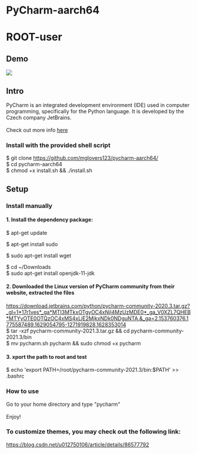 # PyCharm-aarch64
# ROOT-user
## Demo

![](demo.png)

## Intro

PyCharm is an integrated development environment (IDE) used in computer programming, specifically for the Python language. It is developed by the Czech company JetBrains. \
 \
 Check out more info [here](https://www.jetbrains.com/pycharm/)

### Install with the provided shell script
$ git clone https://github.com/mglovers123/pycharm-aarch64/ \
$ cd pycharm-aarch64 \
$ chmod +x install.sh && ./install.sh

## Setup 

### Install manually

#### 1. Install the dependency package:
$ apt-get update

$ apt-get install sudo

$ sudo apt-get install wget

$ cd ~/Downloads \
$ sudo apt-get install openjdk-11-jdk

#### 2. Downloaded the Linux version of PyCharm community from their website, extracted the files

https://download.jetbrains.com/python/pycharm-community-2020.3.tar.gz?_gl=1*17r1ves*_ga*MTI3MTkxOTgyOC4xNjI4MzUzMDE0*_ga_V0XZL7QHEB*MTYyOTE0OTQzOC4xMS4xLjE2MjkxNDk0NDguNTA.&_ga=2.153760376.1775587489.1629054795-1271919828.1628353014
 \
$ tar -xzf pycharm-community-2021.3.tar.gz && cd pycharm-community-2021.3/bin \
$ mv pycharm.sh pycharm && sudo chmod +x pycharm

#### 3. xport the path to root and test

$ echo 'export PATH=/root/pycharm-community-2021.3/bin:$PATH' >> .bashrc
 
### How to use

Go to your home directory and type "pycharm" \
 \
Enjoy!

### To customize themes, you may check out the following link:

https://blog.csdn.net/u012750106/article/details/86577792
